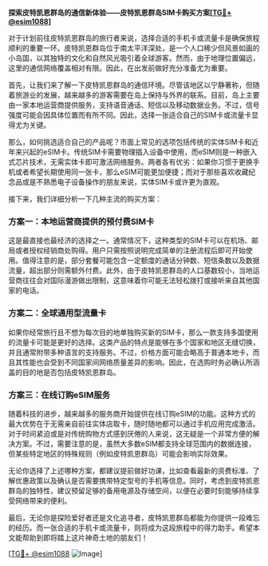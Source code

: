 **探索皮特凯恩群岛的通信新体验——皮特凯恩群岛SIM卡购买方案[[TG💪+ @esim1088](https://t.me/s/esim1088)]**

对于计划前往皮特凯恩群岛的旅行者来说，选择合适的手机卡或流量卡是确保旅程顺利的重要一环。皮特凯恩群岛位于南太平洋深处，是一个人口稀少但风景如画的小岛国，以其独特的文化和自然风光吸引着全球游客。然而，由于地理位置偏远，这里的通信网络覆盖相对有限。因此，在出发前做好充分准备尤为重要。

首先，让我们来了解一下皮特凯恩群岛的通信环境。尽管该地区以宁静著称，但随着旅游业的发展，越来越多的游客需要在岛上保持与外界的联系。目前，岛上主要由一家本地运营商提供服务，支持语音通话、短信以及移动数据业务。不过，信号强度可能会因具体位置而有所不同。因此，选择一张适合自己的SIM卡或流量卡显得尤为关键。

那么，如何挑选适合自己的产品呢？市面上常见的选项包括传统的实体SIM卡和近年来兴起的eSIM卡。传统SIM卡需要物理插入设备中使用，而eSIM则是一种嵌入式芯片技术，无需实体卡即可激活网络服务。两者各有优劣：如果你习惯于更换手机或者希望长期使用同一张卡，那么eSIM可能更加便捷；而对于那些喜欢收藏纪念品或是不熟悉电子设备操作的朋友来说，实体SIM卡或许更为直观。

接下来，我们详细分析一下几种主流的购买方案：

### 方案一：本地运营商提供的预付费SIM卡

这是最直接也最经济的选择之一。通常情况下，这种类型的SIM卡可以在机场、邮局或者授权经销商处购得。用户只需按照说明完成简单的注册流程后即可开始使用。值得注意的是，部分套餐可能包含一定额度的通话分钟数、短信条数以及数据流量，超出部分则需额外付费。此外，由于皮特凯恩群岛的人口基数较小，当地运营商往往会对国际漫游做出限制，这意味着你可能无法轻松拨打或接听来自其他国家的电话。

### 方案二：全球通用型流量卡

如果你经常旅行且不想为每次目的地单独购买新的SIM卡，那么一款支持多国使用的流量卡可能是更好的选择。这类产品的特点是能够在多个国家和地区无缝切换，并且通常附带多种语言的支持服务。不过，价格方面可能会略高于普通本地卡，而且其性能也会受到不同国家间网络质量差异的影响。因此，在选购时务必确认所涵盖的目的地是否包括皮特凯恩群岛。

### 方案三：在线订购eSIM服务

随着科技的进步，越来越多的服务商开始提供在线订购eSIM的功能。这种方式的最大优势在于无需亲自前往实体店取卡，随时随地都可以通过手机应用完成激活。对于时间紧迫或是对传统购物方式感到厌倦的人来说，这无疑是一个非常方便的解决方案。不过，需要注意的是，虽然大多数eSIM都支持全球范围内的数据连接，但某些特定地区的特殊规则（例如皮特凯恩群岛）可能会影响实际效果。

无论你选择了上述哪种方案，都建议提前做好功课，比如查看最新的资费标准、了解优惠政策以及确认是否需要携带特定型号的手机等信息。同时，考虑到皮特凯恩群岛的独特性，建议预留足够的备用电源及存储空间，以便在必要时刻能够持续享受网络带来的便利。

最后，无论你是探险爱好者还是文化追寻者，皮特凯恩群岛都能为你提供一段难忘的经历。而一张合适的手机卡或流量卡，则将成为这段旅程中的得力助手。希望本文能帮助到即将踏上这片神奇土地的朋友们！

[[TG💪+ @esim1088](https://t.me/s/esim1088) ![Image](https://i.postimg.cc/4NQfJmqS/Snipaste-2025-05-13-00-14-12.png)]